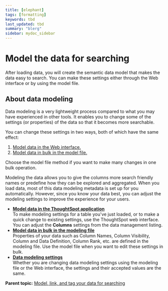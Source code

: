 ```yaml
---
title: [elephant]
tags: [formatting]
keywords: tbd
last_updated: tbd
summary: "blerg"
sidebar: mydoc_sidebar
---
```

# Model the data for searching

After loading data, you will create the semantic data model that makes the data easy to search. You can make these settings either through the Web interface or by using the model file.

## About data modeling

Data modeling is a very lightweight process compared to what you may have experienced in other tools. It enables you to change some of the settings \(or properties\) of the data so that it becomes more searchable.

You can change these settings in two ways, both of which have the same effect:

1.  [Model data in the Web interface.](../../shared/conrefs/../../admin/data_modeling/model_data_in_UI.html)
2.  [Model data in bulk in the model file.](../../shared/conrefs/../../admin/data_modeling/edit_model_file.html#)

Choose the model file method if you want to make many changes in one bulk operation.

Modeling the data allows you to give the columns more search friendly names or predefine how they can be explored and aggregated. When you load data, most of this data modeling metadata is set up for you automatically. However, since you know your data best, you can adjust the modeling settings to improve the experience for your users.

-   **[Model data in the ThoughtSpot application](../../admin/data_modeling/model_data_in_UI.html)**  
To make modeling settings for a table you've just loaded, or to make a quick change to existing settings, use the ThoughtSpot web interface. You can adjust the **Columns** settings from the data management listing.
-   **[Model data in bulk in the modeling file](../../admin/data_modeling/edit_model_file.html)**  
Properties of your data such as Column Names, Column Visibility, Column and Data Definition, Column Rank, etc. are defined in the modeling file. Use the model file when you want to edit these settings in bulk.
-   **[Data modeling settings](../../admin/data_modeling/data_modeling_settings.html)**  
Whether you are changing data modeling settings using the modeling file or the Web interface, the settings and their accepted values are the same.

**Parent topic:** [Model, link, and tag your data for searching](../../admin/data_modeling/about_data_modeling_intro.html)

